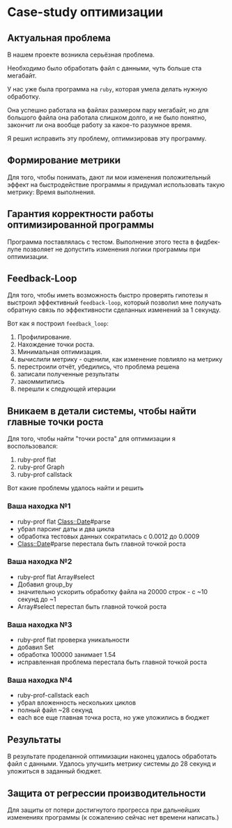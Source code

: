 # Case-study оптимизации

## Актуальная проблема
В нашем проекте возникла серьёзная проблема.

Необходимо было обработать файл с данными, чуть больше ста мегабайт.

У нас уже была программа на `ruby`, которая умела делать нужную обработку.

Она успешно работала на файлах размером пару мегабайт, но для большого файла она работала слишком долго, и не было понятно, закончит ли она вообще работу за какое-то разумное время.

Я решил исправить эту проблему, оптимизировав эту программу.

## Формирование метрики
Для того, чтобы понимать, дают ли мои изменения положительный эффект на быстродействие программы я придумал использовать такую метрику:
Время выполнения.

## Гарантия корректности работы оптимизированной программы
Программа поставлялась с тестом. Выполнение этого теста в фидбек-лупе позволяет не допустить изменения логики программы при оптимизации.

## Feedback-Loop
Для того, чтобы иметь возможность быстро проверять гипотезы я выстроил эффективный `feedback-loop`, который позволил мне получать обратную связь по эффективности сделанных изменений за 1 секунду.

Вот как я построил `feedback_loop`:
1. Профилирование.
2. Нахождение точки роста.
3. Минимальная оптимизация.
4. вычислили метрику - оценили, как изменение повлияло на метрику
5. перестроили отчёт, убедились, что проблема решена
6. записали полученные результаты
7. закоммитились
8. перешли к следующей итерации

## Вникаем в детали системы, чтобы найти главные точки роста
Для того, чтобы найти "точки роста" для оптимизации я воспользовался:

1. ruby-prof flat
2. ruby-prof Graph
3. ruby-prof callstack


Вот какие проблемы удалось найти и решить

### Ваша находка №1
- ruby-prof flat <Class::Date>#parse
- убрал парсинг даты и два цикла
- обработка тестовых данных сократилась с 0.0012 до 0.0009
- <Class::Date>#parse перестала быть главной точкой роста

### Ваша находка №2
- ruby-prof flat Array#select
- Добавил group_by
- значительно ускорить обработку файла на 20000 строк - с ~10 секунд до ~1
- Array#select перестал быть главной точкой роста

### Ваша находка №3
- ruby-prof flat проверка уникальности
- добавил Set
- обработка 100000 занимает 1.54
- исправленная проблема перестала быть главной точкой роста

### Ваша находка №4
- ruby-prof-callstack each
- убрал вложенность нескольких циклов
- полный файл ~28 секунд
- each все еще главная точка роста, но уже уложились в бюджет

## Результаты
В результате проделанной оптимизации наконец удалось обработать файл с данными.
Удалось улучшить метрику системы до 28 секунд и уложиться в заданный бюджет.



## Защита от регрессии производительности
Для защиты от потери достигнутого прогресса при дальнейших изменениях программы (к сожалению сейчас нет времени написать.)

